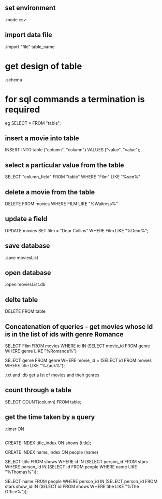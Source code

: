 ## set environment
.mode csv

## import data file
.import "file" table_name

# get design of table 
.schema

# for sql commands a termination is required
eg SELECT * FROM "table";

## insert a movie into table
INSERT INTO table ("column", "column") VALUES ("value", "value");

## select a particular value from the table
SELECT "column_field" FROM "table" WHERE "Film" LIKE "%see%"

## delete a movie from the table 
DELETE FROM movies WHERE FILM LIKE "%Waitress%"

## update a field
UPDATE movies SET film = "Dear Collins" WHERE Film LIKE "%Dear%";

## save database 
.save moviesList 

## open database
.open moviesList.db

## delte table
DELETE FROM table

## Concatenation of queries - get movies whose id is in the list of ids with genre Romance
SELECT Film FROM movies WHERE id IN (SELECT movie_id FROM genre WHERE genre LIKE "%Romance%")

SELECT genre FROM genre WHERE movie_id = (SELECT id FROM movies WHERE title LIKE "%Zack%");

.txt and .db
get a lst of movies and their genres 

## count through a table
SELECT COUNT(column) FROM table;

## get the time taken by a query
.timer ON

## 
CREATE INDEX title_index ON shows (title);

CREATE INDEX name_index ON people (name)

SELECT title FROM shows WHERE id IN (SELECT person_id FROM stars WHERE person_id IN (SELECT id FROM people WHERE name LIKE "%Thomas%"));

SELECT name FROM people WHERE person_id IN (SELECT person_id FROM stars show_id IN (SELECT id FROM shows WHERE title LIKE "%The Office%"));